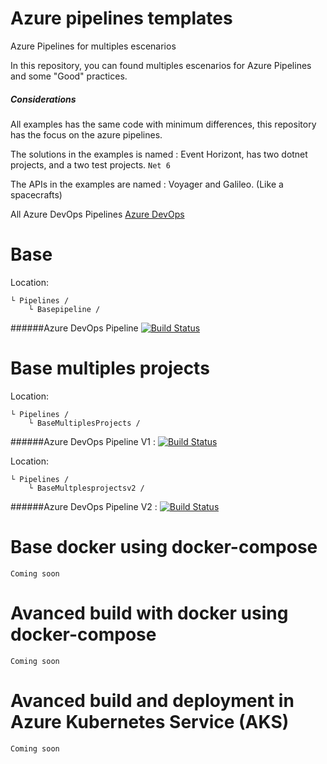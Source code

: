 # Azure pipelines templates
Azure Pipelines for multiples escenarios

In this repository, you can found multiples escenarios for Azure Pipelines and some "Good" practices.

##### Considerations
All examples has the same code with minimum differences, this repository has the focus on the azure pipelines.

The solutions in the examples is named : Event Horizont, has two dotnet projects, and a two test projects. `Net 6`

The APIs in the examples are named : Voyager and Galileo.
(Like a spacecrafts)


All Azure DevOps Pipelines [Azure DevOps](https://dev.azure.com/wistercorp/azure-pipelines/_build)

# Base
Location: 
```
└ Pipelines /
    └ Basepipeline /
```
######Azure DevOps Pipeline [![Build Status](https://dev.azure.com/wistercorp/azure-pipelines/_apis/build/status/BasePipeline?branchName=develop)](https://dev.azure.com/wistercorp/azure-pipelines/_build/latest?definitionId=45&branchName=develop)
# Base multiples projects
Location: 
```
└ Pipelines /
    └ BaseMultiplesProjects /
``` 

######Azure DevOps Pipeline  V1 :  [![Build Status](https://dev.azure.com/wistercorp/azure-pipelines/_apis/build/status/BasePipelineMultiplePro?branchName=develop)](https://dev.azure.com/wistercorp/azure-pipelines/_build/latest?definitionId=46&branchName=develop)

Location: 
```
└ Pipelines /
    └ BaseMultplesprojectsv2 /
```

######Azure DevOps Pipeline  V2 : [![Build Status](https://dev.azure.com/wistercorp/azure-pipelines/_apis/build/status/BasePipelineMultipleProV2?branchName=develop)](https://dev.azure.com/wistercorp/azure-pipelines/_build/latest?definitionId=47&branchName=develop)

# Base docker using docker-compose
`Coming soon`
# Avanced build with docker using docker-compose
`Coming soon`
# Avanced build and deployment in Azure Kubernetes Service (AKS)
`Coming soon`